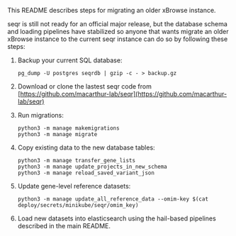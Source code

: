 This README describes steps for migrating an older xBrowse instance.

seqr is still not ready for an official major release, but the database schema and loading pipelines have
stabilized so anyone that wants migrate an older xBrowse instance to the current seqr instance can do so by
following these steps:

1. Backup your current SQL database:

   ```
   pg_dump -U postgres seqrdb | gzip -c - > backup.gz
   ```

2. Download or clone the lastest seqr code from [https://github.com/macarthur-lab/seqr](https://github.com/macarthur-lab/seqr)

3. Run migrations:

   ```
   python3 -m manage makemigrations
   python3 -m manage migrate
   ```

4. Copy existing data to the new database tables:
    ```
    python3 -m manage transfer_gene_lists
    python3 -m manage update_projects_in_new_schema
    python3 -m manage reload_saved_variant_json
    ```

5. Update gene-level reference datasets:
    ```
    python3 -m manage update_all_reference_data --omim-key $(cat deploy/secrets/minikube/seqr/omim_key)
    ```
6. Load new datasets into elasticsearch using the hail-based pipelines described in the main README.